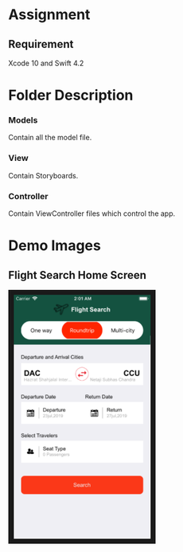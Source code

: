 # Assignment


## Requirement
Xcode 10 and Swift 4.2

# Folder Description

### Models

Contain all the model file.

### View

Contain Storyboards.

### Controller

Contain ViewController files which control the app.

# Demo Images

## Flight Search Home Screen
![](images/screenshot1.png)
